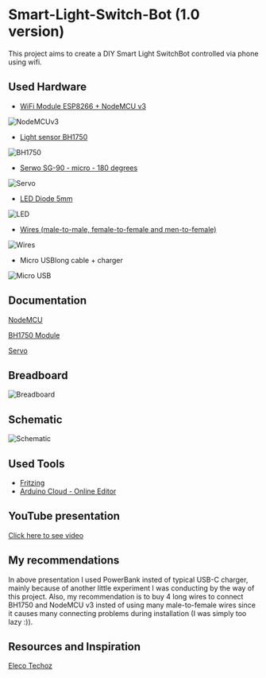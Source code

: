 # Smart-Light-Switch-Bot (1.0 version)
This project aims to create a DIY Smart Light SwitchBot controlled via phone using wifi.

## Used Hardware
- [WiFi Module ESP8266 + NodeMCU v3](https://botland.com.pl/moduly-wifi-esp8266/8241-modul-wifi-esp8266-nodemcu-v3-5904422300630.html)

![NodeMCUv3](img/wifi-esp8266-nodemcu-v3.webp)

<!--![NodeMCUv3](img/esp8266-wifi-nodemcu-v3.webp)-->

- [Light sensor BH1750](https://botland.com.pl/czujniki-swiatla-i-koloru/2024-czujnik-natezenia-swiatla-bh1750-5904422373283.html)

![BH1750](img/light-sensor-bh1750.webp)

- [Serwo SG-90 - micro - 180 degrees](https://botland.com.pl/serwa-typu-micro/13128-serwo-sg-90-micro-180-5904422350338.html)

![Servo](img/serwo-sg-90-micro-180.webp)

<!--!![Servo](img/1-serwo-sg-90-micro-180.webp)-->

- [LED Diode 5mm](https://botland.com.pl/diody-led/13606-dioda-led-5mm-zolta-10szt-5903351244244.html)

![LED](img/dioda-led-5mm-zolta-10szt.webp)

- [Wires (male-to-male, female-to-female and men-to-female)](https://botland.com.pl/przewody-polaczeniowe/19946-zestaw-przewodow-polaczeniowych-justpi-20cm-3x40szt-m-m-z-z-m-z-120szt-5904422328702.html)

![Wires](img/wires-justpi-20cm-3x40szt-m-m-f-f-m-f-120szt.webp)

- Micro USBlong cable + charger

![Micro USB](img/micro-usb-plus-charger.jpg)

## Documentation
[NodeMCU](https://nodemcu.readthedocs.io/en/release/)

[BH1750 Module](https://nodemcu.readthedocs.io/en/release/lua-modules/bh1750/)

[Servo](https://robojax.com/learn/arduino/robojax-servo-sg90_datasheet.pdf)


## Breadboard
![Breadboard](img/Breadboard.png)


## Schematic
![Schematic](img/Schematic.png)

## Used Tools
- <a href="https://fritzing.org/">Fritzing</a>
- <a href="https://cloud.arduino.cc/">Arduino Cloud - Online Editor</a>

## YouTube presentation
<a href="https://youtube.com/shorts/5B9hfxMmvcQ?feature=share3">Click here to see video</a>


## My recommendations
In above presentation I used PowerBank insted of typical USB-C charger, mainly because of another little experiment I was conducting by the way of this project. Also, my recommendation is to buy 4 long wires to connect BH1750 and NodeMCU v3 insted of using many male-to-female wires since it causes many connecting problems during installation (I was simply too lazy :)).

## Resources and Inspiration
<a href="https://electechoz.blogspot.com/2022/01/esp8266-webserver-controller-servo-motor.html">Eleco Techoz</a>
